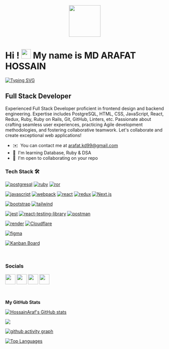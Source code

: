 <div id="header" align="center">
  <img src="https://media.giphy.com/media/M9gbBd9nbDrOTu1Mqx/giphy.gif" width="100"/>
</div>
  
 Hi ! [<img src="https://media.giphy.com/media/hvRJCLFzcasrR4ia7z/giphy.gif" width="30px"/>](https://user-images.githubusercontent.com/18350557/176309783-0785949b-9127-417c-8b55-ab5a4333674e.gif) 
My name is MD ARAFAT HOSSAIN 
=========================================================================================================================================

[![Typing SVG](https://readme-typing-svg.demolab.com/?lines=I'm+curious+to+learn;and+passionate+to+create)](https://git.io/typing-svg)

Full Stack Developer
------------------------
Experienced Full Stack Developer proficient in frontend design and backend engineering. Expertise includes PostgreSQL, HTML, CSS, JavaScript, React, Redux, Ruby, Ruby on Rails, Git, GitHub, Linters, etc. Passionate about crafting seamless user experiences, practicing Agile development methodologies, and fostering collaborative teamwork. Let's collaborate and create exceptional web applications!

* ✉️  You can contact me at [arafat.kd99@gmail.com](mailto:arafat.kd99@gmail.com)
* 🧠  I'm learning Database, Ruby & DSA
* 🤝  I'm open to collaborating on your repo

<!--* 🚀  I'm currently working on [school-library](https://github.com/HossainAraf/school-library)-->
<!--
<a href="https://www.github.com/HossainAraf" target="_blank" rel="noreferrer"><img
src="https://img.shields.io/github/followers/HossainAraf?logo=github&style=for-the-badge&color=0891b2&labelColor=1c1917" /></a>
<! <a href="https://twitter.com/ArafatMd68441" target="_blank" rel="noreferrer"><img
src="https://img.shields.io/twitter/follow/HossainAraf99?logo=twitter&style=for-the-badge&color=0891b2&labelColor=1c1917"
/></a>
-->
### Tech Stack  🛠

<a href="https://www.postgresql.org/"><img src='https://img.shields.io/badge/PostgreSQL-316192?style=for-the-badge&logo=postgresql&logoColor=white' alt="postgresql" /></a>
<a href="https://www.ruby-lang.org/en/"><img src='https://img.shields.io/badge/Ruby-CC342D?style=for-the-badge&logo=ruby&logoColor=white' alt="ruby" /></a>
<a href="https://rubyonrails.org/"><img src='https://img.shields.io/badge/Ruby_on_Rails-CC0000?style=for-the-badge&logo=ruby-on-rails&logoColor=white' alt="ror" /></a>

<a href="https://developer.mozilla.org/en-US/docs/Web/JavaScript"><img src='https://img.shields.io/badge/javascript-%23323330.svg?style=for-the-badge&logo=javascript&logoColor=%23F7DF1E' alt="javascript" /></a>
<a href="https://webpack.js.org/"><img src='https://img.shields.io/badge/Webpack-8DD6F9?style=for-the-badge&logo=Webpack&logoColor=black' alt="webpack" /></a>
<a href="https://react.dev/"><img src='https://img.shields.io/badge/React-20232A?style=for-the-badge&logo=react&logoColor=61DAFB' alt="react" /></a>
<a href="https://redux.js.org/"><img src='https://img.shields.io/badge/Redux-593D88?style=for-the-badge&logo=redux&logoColor=white' alt="redux" /></a>
<a href="https://nextjs.org/">
  <img src="https://img.shields.io/badge/Next.js-000000?style=for-the-badge&logo=nextdotjs&logoColor=white" alt="Next.js" />
</a>

<a href="https://getbootstrap.com/"><img src='https://img.shields.io/badge/Bootstrap-563D7C?style=for-the-badge&logo=bootstrap&logoColor=white' alt="bootstrap" /></a>
<a href="https://tailwindcss.com/"><img src='https://img.shields.io/badge/Tailwind_CSS-38B2AC?style=for-the-badge&logo=tailwind-css&logoColor=white' alt="tailwind" /></a>

<a href="https://jestjs.io/"><img src='https://img.shields.io/badge/Jest-C21325?style=for-the-badge&logo=jest&logoColor=white' alt="jest" /></a>
<a href="https://testing-library.com/docs/react-testing-library/intro/"><img src='https://img.shields.io/badge/-React_Testing_Library-%23E33332?style=for-the-badge&logo=testing-library&logoColor=white' alt="react-testing-library" /></a>
<a href="https://www.postman.com/"><img src='https://img.shields.io/badge/Postman-FF6C37?style=for-the-badge&logo=Postman&logoColor=white' alt="postman" /></a>

<a href="https://render.com/"><img src='https://img.shields.io/badge/Render-46E398?style=for-the-badge&logo=render&logoColor=white' alt="render" /></a>
<a href="https://www.cloudflare.com/">
  <img src="https://img.shields.io/badge/Cloudflare-F38020?style=for-the-badge&logo=cloudflare&logoColor=white" alt="Cloudflare" />
</a>

<!--<a href="https://www.adobe.com/"><img src='https://img.shields.io/badge/adobe-%23FF0000.svg?style=for-the-badge&logo=adobe&logoColor=white' alt="adobe" /></a>-->
<a href="https://www.figma.com/"><img src='https://img.shields.io/badge/Figma-F24E1E?style=for-the-badge&logo=figma&logoColor=white' alt="figma" /></a>

<a href="https://your-kanban-board-link"><img src="https://img.shields.io/badge/Kanban-Board-success?style=for-the-badge" alt="Kanban Board" /></a>

</br>
<!--
<p align="left">
  <a href="https://www.ruby-lang.org/" target="_blank" rel="noreferrer"><img src="https://example.com/ruby-icon.png" width="36" height="36" alt="Ruby" /></a>
<a href="https://rubyonrails.org/" target="_blank" rel="noreferrer"><img src="https://example.com/rails-icon.png" width="36" height="36" alt="Ruby on Rails" /></a>
<a href="https://www.postgresql.org/" target="_blank" rel="noreferrer"><img src="https://example.com/postgresql-icon.png" width="36" height="36" alt="PostgreSQL" /></a>
<a href="https://developer.mozilla.org/en-US/docs/Web/JavaScript" target="_blank" rel="noreferrer"><img src="https://raw.githubusercontent.com/danielcranney/readme-generator/main/public/icons/skills/javascript-colored.svg" width="36" height="36" alt="JavaScript" /></a>
<img src="https://github.com/devicons/devicon/blob/master/icons/react/react-original-wordmark.svg" title="React" alt="React" width="40" height="40"/>&nbsp;
<img src="https://github.com/devicons/devicon/blob/master/icons/redux/redux-original.svg" title="Redux" alt="Redux " width="40" height="40"/>&nbsp;
<a href="https://developer.mozilla.org/en-US/docs/Glossary/HTML5" target="_blank" rel="noreferrer"><img src="https://raw.githubusercontent.com/danielcranney/readme-generator/main/public/icons/skills/html5-colored.svg" width="36" height="36" alt="HTML5" /></a>
<a href="https://www.w3.org/TR/CSS/#css" target="_blank" rel="noreferrer"><img src="https://raw.githubusercontent.com/danielcranney/readme-generator/main/public/icons/skills/css3-colored.svg" width="36" height="36" alt="CSS3" /></a>
  <a href="https://tailwindcss.com/" target="_blank" rel="noreferrer"><img src="https://example.com/tailwindcss-icon.png" width="36" height="36" alt="Tailwind CSS" /></a>
<a href="https://getbootstrap.com/" target="_blank" rel="noreferrer"><img src="https://raw.githubusercontent.com/danielcranney/readme-generator/main/public/icons/skills/bootstrap-colored.svg" width="36" height="36" alt="Bootstrap" /></a>
<a href="https://webpack.js.org/" target="_blank" rel="noreferrer"><img src="https://raw.githubusercontent.com/danielcranney/readme-generator/main/public/icons/skills/webpack-colored.svg" width="36" height="36" alt="Webpack" /></a>
<a href="https://babeljs.io/" target="_blank" rel="noreferrer"><img src="https://raw.githubusercontent.com/danielcranney/readme-generator/main/public/icons/skills/babel-colored.svg" width="36" height="36" alt="Babel" /></a>
<a href="https://sass-lang.com/" target="_blank" rel="noreferrer"><img src="https://raw.githubusercontent.com/danielcranney/readme-generator/main/public/icons/skills/sass-colored.svg" width="36" height="36" alt="Sass" /></a>
<a href="https://www.adobe.com/uk/products/photoshop.html" target="_blank" rel="noreferrer"><img src="https://raw.githubusercontent.com/danielcranney/readme-generator/main/public/icons/skills/photoshop-colored.svg" width="36" height="36" alt="Photoshop" /></a>
<a href="https://www.figma.com/" target="_blank" rel="noreferrer"><img src="https://raw.githubusercontent.com/danielcranney/readme-generator/main/public/icons/skills/figma-colored.svg" width="36" height="36" alt="Figma" /></a>
</p>  -->

### Socials

<p align="left"> <a href="https://www.github.com/HossainAraf" target="_blank" rel="noreferrer"><img src="https://raw.githubusercontent.com/danielcranney/readme-generator/main/public/icons/socials/github.svg" width="32" height="32" /></a> <a href="https://www.linkedin.com/in/md-arafat-hossain-111403275/" target="_blank" rel="noreferrer"><img src="https://raw.githubusercontent.com/danielcranney/readme-generator/main/public/icons/socials/linkedin.svg" width="32" height="32" /></a> <a href="https://twitter.com/ArafatMd68441" target="_blank" rel="noreferrer"><img src="https://raw.githubusercontent.com/danielcranney/readme-generator/main/public/icons/socials/twitter.svg" width="32" height="32" /></a>
<a href="https://www.facebook.com/hossainArafUtech" target="_blank" rel="noreferrer"><img src="https://raw.githubusercontent.com/danielcranney/readme-generator/main/public/icons/socials/facebook.svg" width="32" height="32" /></a></p>

</br>

<b>My GitHub Stats</b>

<a href="http://www.github.com/HossainAraf"><img src="https://github-readme-stats.vercel.app/api?username=HossainAraf&show_icons=true&hide=&count_private=true&title_color=0891b2&text_color=ffffff&icon_color=0891b2&bg_color=1c1917&hide_border=true&show_icons=true" alt="HossainAraf's GitHub stats" /></a>

<a href="http://www.github.com/HossainAraf"><img src="https://github-readme-streak-stats.herokuapp.com/?user=HossainAraf&stroke=ffffff&background=1c1917&ring=0891b2&fire=0891b2&currStreakNum=ffffff&currStreakLabel=0891b2&sideNums=ffffff&sideLabels=ffffff&dates=ffffff&hide_border=true" /></a>

[![github activity graph](https://github-readme-activity-graph.vercel.app/graph?username=HossainAraf&bg_color=000000&color=9be9a8&line=55b380&point=ffffff&hide_border=true)](https://github.com/HossainAraf/github-readme-activity-graph)

<a href="https://github.com/HossainAraf" align="left"><img src="https://github-readme-stats.vercel.app/api/top-langs/?username=HossainAraf&langs_count=10&title_color=0891b2&text_color=ffffff&icon_color=0891b2&bg_color=1c1917&hide_border=true&locale=en&custom_title=Top%20%Languages" alt="Top Languages" /></a>

